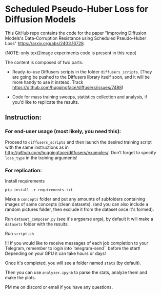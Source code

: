 # Scheduled Pseudo-Huber Loss for Diffusion Models

This GitHub repo contains the code for the paper "Improving Diffusion Models's Data-Corruption Resistance using Scheduled Pseudo-Huber Loss" https://arxiv.org/abs/2403.16728.

(NOTE: only text2image experiments code is present in this repo)

The content is composed of two parts:

- Ready-to-use Diffusers scripts in the folder `diffusers_scripts`. (They are going be pushed to the Diffusers library itself soon, and it will be more handy to use it instead. Track https://github.com/huggingface/diffusers/issues/7488)

- Code for mass training sweeps, statistics collection and analysis, if you'd like to replicate the results.

## Instruction:

### For end-user usage (most likely, you need this):

Proceed to `diffusers_scripts` and then launch the desired training script with the same instructions as in http://github.com/huggingface/diffusers/examples/. Don't forget to specify `loss_type` in the training arguments!

### For replication:

Install requirements

`pip install -r requirements.txt`

Make a `concepts` folder and put any amounts of subfolders containing images of same concepts (clean datasets). (and you can also include a random pictures folder, then exclude it from the dataset once it's formed).

Run `dataset_composer.py` (see it's argparse args), by default it will make a `datasets` folder with the results.

Run `script.sh`

!!! If you would like to receive messages of each job completion to your Telegram, remember to login into `telegram-send`` before the start! Depending on your GPU it can take hours or days!

Once it's completed, you will see a folder named `stats` (by default).

Then you can use `analyzer.ipynb` to parse the stats, analyze them and make the plots.

PM me on discord or email if you have any questions.
